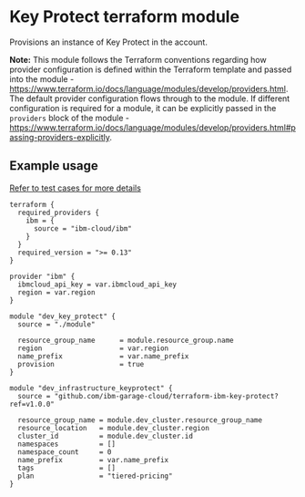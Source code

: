 # Key Protect terraform module

Provisions an instance of Key Protect in the account.

**Note:** This module follows the Terraform conventions regarding how provider configuration is defined within the Terraform template and passed into the module - https://www.terraform.io/docs/language/modules/develop/providers.html. The default provider configuration flows through to the module. If different configuration is required for a module, it can be explicitly passed in the `providers` block of the module - https://www.terraform.io/docs/language/modules/develop/providers.html#passing-providers-explicitly.

## Example usage

[Refer to test cases for more details](test/stages/stage2-key-protect.tf)

```hcl-terraform
terraform {
  required_providers {
    ibm = {
      source = "ibm-cloud/ibm"
    }
  }
  required_version = ">= 0.13"
}

provider "ibm" {
  ibmcloud_api_key = var.ibmcloud_api_key
  region = var.region
}

module "dev_key_protect" {
  source = "./module"

  resource_group_name      = module.resource_group.name
  region                   = var.region
  name_prefix              = var.name_prefix
  provision                = true
}

module "dev_infrastructure_keyprotect" {
  source = "github.com/ibm-garage-cloud/terraform-ibm-key-protect?ref=v1.0.0"

  resource_group_name = module.dev_cluster.resource_group_name
  resource_location   = module.dev_cluster.region
  cluster_id          = module.dev_cluster.id
  namespaces          = []
  namespace_count     = 0
  name_prefix         = var.name_prefix
  tags                = []
  plan                = "tiered-pricing"
}
```
